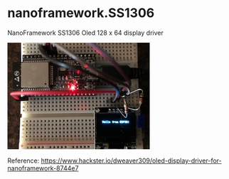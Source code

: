 
# nanoframework.SS1306


NanoFramework  SS1306 Oled 128 x 64 display driver


![ScreenShot](https://github.com/Dweaver309/nanoframework.SS1306/blob/master/OLED.png)

Reference: https://www.hackster.io/dweaver309/oled-display-driver-for-nanoframework-8744e7
